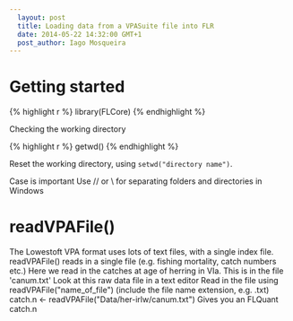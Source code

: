 ```yaml
---
  layout: post
  title: Loading data from a VPASuite file into FLR
  date: 2014-05-22 14:32:00 GMT+1
  post_author: Iago Mosqueira
---
```



# Getting started

{% highlight r %}
	library(FLCore)
{% endhighlight %}

Checking the working directory

{% highlight r %}
	getwd()
{% endhighlight %}

Reset the working directory, using `setwd("directory name")`. 

Case is important
Use // or \ for separating folders and directories in Windows 


# readVPAFile()
 The Lowestoft VPA format uses lots of text files, with a single index file.
 readVPAFile() reads in a single file (e.g. fishing mortality, catch numbers etc.)
 Here we read in the catches at age of herring in VIa. This is in the file 'canum.txt'
 Look at this raw data file in a text editor
 Read in the file using readVPAFile("name_of_file") (include the file name extension, e.g. .txt)
catch.n <- readVPAFile("Data/her-irlw/canum.txt")
 Gives you an FLQuant 
catch.n


